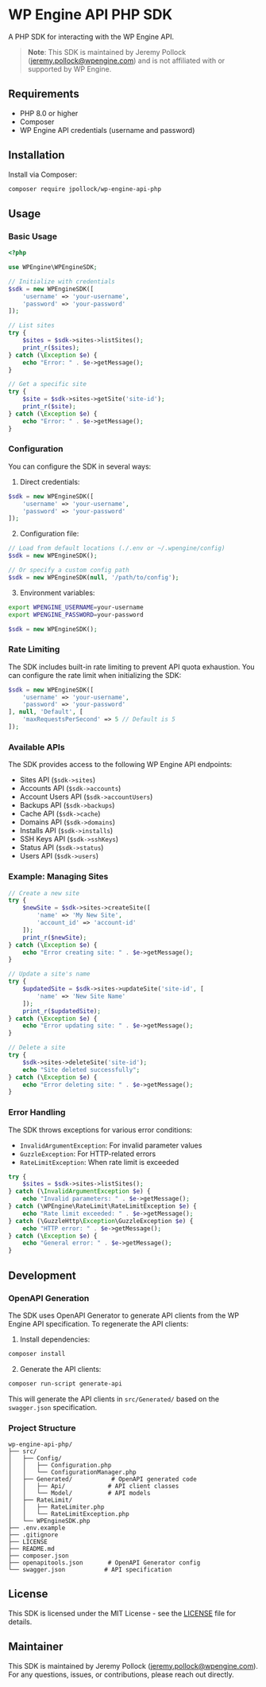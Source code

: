 # WP Engine API PHP SDK

A PHP SDK for interacting with the WP Engine API.

> **Note**: This SDK is maintained by Jeremy Pollock (jeremy.pollock@wpengine.com) and is not affiliated with or supported by WP Engine.

## Requirements

- PHP 8.0 or higher
- Composer
- WP Engine API credentials (username and password)

## Installation

Install via Composer:

```bash
composer require jpollock/wp-engine-api-php
```

## Usage

### Basic Usage

```php
<?php

use WPEngine\WPEngineSDK;

// Initialize with credentials
$sdk = new WPEngineSDK([
    'username' => 'your-username',
    'password' => 'your-password'
]);

// List sites
try {
    $sites = $sdk->sites->listSites();
    print_r($sites);
} catch (\Exception $e) {
    echo "Error: " . $e->getMessage();
}

// Get a specific site
try {
    $site = $sdk->sites->getSite('site-id');
    print_r($site);
} catch (\Exception $e) {
    echo "Error: " . $e->getMessage();
}
```

### Configuration

You can configure the SDK in several ways:

1. Direct credentials:
```php
$sdk = new WPEngineSDK([
    'username' => 'your-username',
    'password' => 'your-password'
]);
```

2. Configuration file:
```php
// Load from default locations (./.env or ~/.wpengine/config)
$sdk = new WPEngineSDK();

// Or specify a custom config path
$sdk = new WPEngineSDK(null, '/path/to/config');
```

3. Environment variables:
```bash
export WPENGINE_USERNAME=your-username
export WPENGINE_PASSWORD=your-password
```

```php
$sdk = new WPEngineSDK();
```

### Rate Limiting

The SDK includes built-in rate limiting to prevent API quota exhaustion. You can configure the rate limit when initializing the SDK:

```php
$sdk = new WPEngineSDK([
    'username' => 'your-username',
    'password' => 'your-password'
], null, 'Default', [
    'maxRequestsPerSecond' => 5 // Default is 5
]);
```

### Available APIs

The SDK provides access to the following WP Engine API endpoints:

- Sites API (`$sdk->sites`)
- Accounts API (`$sdk->accounts`)
- Account Users API (`$sdk->accountUsers`)
- Backups API (`$sdk->backups`)
- Cache API (`$sdk->cache`)
- Domains API (`$sdk->domains`)
- Installs API (`$sdk->installs`)
- SSH Keys API (`$sdk->sshKeys`)
- Status API (`$sdk->status`)
- Users API (`$sdk->users`)

### Example: Managing Sites

```php
// Create a new site
try {
    $newSite = $sdk->sites->createSite([
        'name' => 'My New Site',
        'account_id' => 'account-id'
    ]);
    print_r($newSite);
} catch (\Exception $e) {
    echo "Error creating site: " . $e->getMessage();
}

// Update a site's name
try {
    $updatedSite = $sdk->sites->updateSite('site-id', [
        'name' => 'New Site Name'
    ]);
    print_r($updatedSite);
} catch (\Exception $e) {
    echo "Error updating site: " . $e->getMessage();
}

// Delete a site
try {
    $sdk->sites->deleteSite('site-id');
    echo "Site deleted successfully";
} catch (\Exception $e) {
    echo "Error deleting site: " . $e->getMessage();
}
```

### Error Handling

The SDK throws exceptions for various error conditions:

- `InvalidArgumentException`: For invalid parameter values
- `GuzzleException`: For HTTP-related errors
- `RateLimitException`: When rate limit is exceeded

```php
try {
    $sites = $sdk->sites->listSites();
} catch (\InvalidArgumentException $e) {
    echo "Invalid parameters: " . $e->getMessage();
} catch (\WPEngine\RateLimit\RateLimitException $e) {
    echo "Rate limit exceeded: " . $e->getMessage();
} catch (\GuzzleHttp\Exception\GuzzleException $e) {
    echo "HTTP error: " . $e->getMessage();
} catch (\Exception $e) {
    echo "General error: " . $e->getMessage();
}
```

## Development

### OpenAPI Generation

The SDK uses OpenAPI Generator to generate API clients from the WP Engine API specification. To regenerate the API clients:

1. Install dependencies:
```bash
composer install
```

2. Generate the API clients:
```bash
composer run-script generate-api
```

This will generate the API clients in `src/Generated/` based on the `swagger.json` specification.

### Project Structure

```
wp-engine-api-php/
├── src/
│   ├── Config/
│   │   ├── Configuration.php
│   │   └── ConfigurationManager.php
│   ├── Generated/           # OpenAPI generated code
│   │   ├── Api/            # API client classes
│   │   └── Model/          # API models
│   ├── RateLimit/
│   │   ├── RateLimiter.php
│   │   └── RateLimitException.php
│   └── WPEngineSDK.php
├── .env.example
├── .gitignore
├── LICENSE
├── README.md
├── composer.json
├── openapitools.json       # OpenAPI Generator config
└── swagger.json           # API specification
```

## License

This SDK is licensed under the MIT License - see the [LICENSE](LICENSE) file for details.

## Maintainer

This SDK is maintained by Jeremy Pollock (jeremy.pollock@wpengine.com). For any questions, issues, or contributions, please reach out directly.
